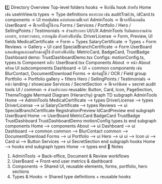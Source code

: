 1️⃣ Directory Overview
Top-level folders
hooks → ฟังก์ชัน hook สำหรับ Home เช่น useInView.ts
types → Type definitions ของระบบ เช่น auditTrail.ts, idCard.ts
components → UI modules แบ่งย่อยตามฟีเจอร์
AdminTools → ฟีเจอร์ฝั่งแอดมิน
UserBoard → ฟีเจอร์ฝั่งผู้ใช้งาน
Forms / Services / Portfolio / Hero / SellingPoints / Testimonials → ส่วนประกอบ UI/UX
AdminTools
รับผิดชอบงานด้านเอกสาร, การตรวจสอบ, การอนุมัต
ตัวอย่างฟังก์ชัน:
DriverLicense → Form, Preview, UI fields
MedicalCertificate → Form + Types
SalaryCertificate → Types + Form
Reviews → Gallery + UI card
SpecialBranchCertificate → Form
UserBoard
แสดงข้อมูลและเมตริกของผู้ใช้
ตัวอย่างฟังก์ชัน:
MetricCard, BadgeCard, TrustBadge
Dashboard demo: TrustDashboardDemo.tsx
Configs: motionConfig.ts, types.ts
Component หลัก: UserBoard.tsx
Components
About → หน้า About พร้อม UI subcomponents
Dashboard → UI + common components เช่น BlurContact, DocumentDownload
Forms → ฟอร์มผู้ใช้ / OCR / Field group
Portfolio → Portfolio gallery + filters
Hero / SellingPoints / Testimonials → หน้า landing / showcase
Services / SecretSection → ฟีเจอร์พิเศษ + secret audit tools
UI / common → ส่วนประกอบ reusable: Button, Card, Icon, PageSection, ThemeToggle
Mermaid Diagram (Hierarchy)
graph TD
subgraph AdminTools
Home --> AdminTools
MedicalCertificate --> types
DriverLicense --> types
DriverLicense --> ui
SalaryCertificate --> types
Reviews --> ui
SpecialBranchCertificate
RegistrationPreview
IdCardPreview
end
subgraph UserBoard
Home --> UserBoard
MetricCard
BadgeCard
TrustBadge
TrustDashboard
TrustDashboardDemo
motionConfig
types.ts
end
subgraph components
Home --> components
About --> ui
Dashboard --> ui
Dashboard --> common
common --> BlurContact
common --> DocumentDownload
Forms --> ui
Portfolio --> ui
Hero --> ui
ui --> Icon
ui --> Card
ui --> Button
Services --> ui
SecretSection
end
subgraph hooks
Home --> hooks
end
subgraph types
Home --> types
end
🔹 Notes

1. AdminTools → Back-office, Document & Review workflows
2. UserBoard → Front-end user metrics & dashboard
3. Components → Shared UI, reusable elements, forms, portfolio, hero sections
4. Types & Hooks → Shared type definitions + reusable hooks

